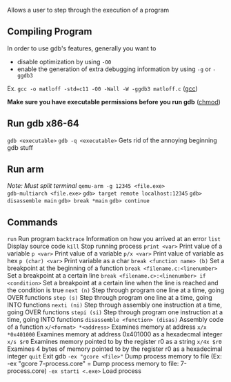 Allows a user to step through the execution of a program

## Compiling Program
In order to use gdb's features, generally you want to 
- disable optimization by using `-O0`
- enable the generation of extra debugging information by using `-g` or `-ggdb3`

Ex. `gcc -o matloff -std=c11 -O0 -Wall -W -ggdb3 matloff.c`   ([gcc](Terminal%20Commands/gcc.md))

**Make sure you have executable permissions before you run gdb** ([chmod](Terminal%20Commands/chmod.md))

## Run gdb x86-64
`gdb <executable>` 
`gdb -q <executable>`  Gets rid of the annoying beginning gdb stuff

## Run arm
*Note: Must split terminal*
`qemu-arm -g 12345 <file.exe>`   
`gdb-multiarch <file.exe>` 
	`gdb> target remote localhost:12345`
	`gdb> disassemble main`
	`gdb> break *main`
	`gdb> continue`

## Commands
`run`  Run program
`backtrace`  Information on how you arrived at an error
`list`  Display source code
`kill`  Stop running process
`print <var>`  Print value of a variable
`p <var>`  Print value of a variable
`p/x <var>`  Print value of variable as hex
`p (char) <var>`  Print variable as a char
`break <function name> (b)`  Set a breakpoint at the beginning of a function
`break <filename.c:<linenumber>`  Set a breakpoint at a certain line
`break <filename.c>:<linenumber> if <condition>`  Set a breakpoint at a certain line when the line is reached and the condition is true
`next (n)`  Step through program one line at a time, going OVER functions
`step (s)`  Step through program one line at a time, going INTO functions
`nexti (ni)`  Step through assembly one instruction at a time, going OVER functions
`stepi (si)`  Step through program one instruction at a time, going INTO functions
`disassemble <function> (disas)`  Assembly code of a function
`x/<format> *<address>` Examines memory at address 
	`x/x *0x401000`  Examines memory at address 0x401000 as a hexadecmal integer
	`x/s $r0`  Examines memory pointed to by the register r0 as a string
	`x/4x $r0`  Examines 4 bytes of memory pointed to by the register r0 as a hexadecimal integer 
`quit`  Exit gdb
`-ex "gcore <file>"` Dump process memory to file  (Ex: -ex "gcore 7-process.core" = Dump process memory to file: 7-process.core)
`-ex starti <.exe>`  Load process 



